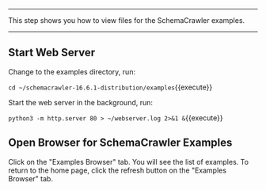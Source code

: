 -----

This step shows you how to view files for the SchemaCrawler examples.

-----

## Start Web Server

Change to the examples directory, run:

`cd ~/schemacrawler-16.6.1-distribution/examples`{{execute}}

Start the web server in the background, run:

`python3 -m http.server 80 > ~/webserver.log 2>&1 &`{{execute}}

## Open Browser for SchemaCrawler Examples

Click on the "Examples Browser" tab. You will see the list of examples. To return to the home page, click the refresh button on the "Examples Browser" tab.

